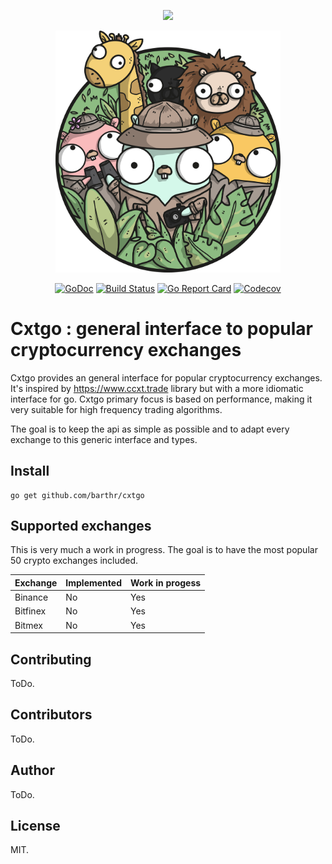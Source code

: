 <p align="center"><img src="logo.svg" width="360"></p>

 <p align="center"><img src="https://raw.githubusercontent.com/ashleymcnamara/gophers/master/GOPHER_SAFARI.png" width="360"></p>
<p align="center">
<a href="https://godoc.org/github.com/barthr/cxtgo"><img src="https://godoc.org/github.com/barthr/cxtgo?status.svg" alt="GoDoc" /></a>
<a href="https://travis-ci.org/barthr/cxtgo"><img src="https://travis-ci.org/barthr/cxtgo.svg?branch=master" alt="Build Status" /></a>
<a href="https://goreportcard.com/report/github.com/barthr/cxtgo"><img src="https://goreportcard.com/badge/github.com/barthr/cxtgo" alt="Go Report Card" /></a>
<a href="https://codecov.io/gh/barthr/cxtgo"><img src="https://codecov.io/gh/barthr/cxtgo/branch/master/graph/badge.svg" alt="Codecov"/></a>
</p>

# Cxtgo : general interface to popular cryptocurrency exchanges

Cxtgo provides an general interface for popular cryptocurrency exchanges. It's inspired by https://www.ccxt.trade library but with a more idiomatic interface for go. Cxtgo primary focus is based on performance, making it very suitable for high frequency trading algorithms.

The goal is to keep the api as simple as possible and to adapt every exchange to this generic interface and types.
## Install

```
go get github.com/barthr/cxtgo
```

## Supported exchanges

This is very much a work in progress. The goal is to have the most popular 50 crypto exchanges included.

| Exchange        | Implemented| Work in progess |
| ------------- |---------------|----------------|
| Binance      | No | Yes |
| Bitfinex     | No | Yes |
| Bitmex       | No | Yes |

## Contributing

ToDo.

## Contributors

ToDo.

## Author

ToDo.

## License

MIT.

